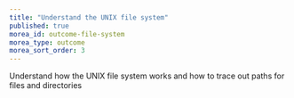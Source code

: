 ```yaml
---
title: "Understand the UNIX file system"
published: true
morea_id: outcome-file-system
morea_type: outcome
morea_sort_order: 3
---
```

Understand how the UNIX file system works and how to trace out paths for files and directories
